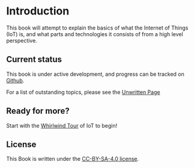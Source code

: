 # Introduction

This book will attempt to explain the basics of what the Internet of Things (IoT) is, and what parts and technologies it consists of from a high level perspective.

## Current status

This book is under active development, and progress can be tracked on [Github](https://github.com/jamesmunns/iot_first_principles).

For a list of outstanding topics, please see the [Unwritten Page](./unwritten.html)

## Ready for more?

Start with the [Whirlwind Tour](./whirlwind.html) of IoT to begin!

## License

This Book is written under the [CC-BY-SA-4.0 license](https://creativecommons.org/licenses/by-sa/4.0/).
